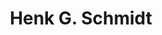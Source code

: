 ---
layout: leaf-node
title: "Henk G. Schmidt"
title-url: "https://scholar.google.com/citations?user=61s3xRsAAAAJ&hl=en"
author: [ "" ]
groups: [ "pedagogical-styles" ]
categories: [ "problem-based-learning" ]
topics: [ "biographies" ]
summary: >
  Henk Schmidt (1947) is a professor of psychology at Erasmus University’s faculty of social sciences and founding dean of its problem-based psychology curriculum.
cite: >
  
pub-date: 
added_date: 2017-04-28
resource-type: external-page
---